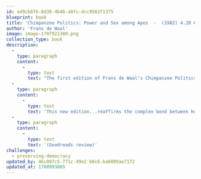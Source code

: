```yaml
---
id: ed9cb6f6-8d38-4b46-a0fc-dcc9583f1375
blueprint: book
title: 'Chimpanzee Politics: Power and Sex among Apes  -  (1982) 4.28 Goodreads'
author: 'Frans de Waal'
image: image-1707921380.png
collection_type: book
description:
  -
    type: paragraph
    content:
      -
        type: text
        text: "The first edition of Frans de Waal's Chimpanzee Politics was acclaimed not only by primatologists for its scientific achievement but also by a much broader audience of politicians, business leaders, and social psychologists for its remarkable insights into very basic human needs and behaviors. "
  -
    type: paragraph
    content:
      -
        type: text
        text: 'This new edition...reaffirms the complex bond between humans and their closest living relatives. As we watch the chimpanzees of Arnhem behave in ways we recognize from Machiavelli (and from the nightly news), de Waal reminds us again that the roots of politics are older than humanity.'
  -
    type: paragraph
    content:
      -
        type: text
        text: '(Goodreads review)'
challenges:
  - preserving-democracy
updated_by: 46c097c5-771c-49e2-b8c6-ba6009ae7172
updated_at: 1708993865
---
```

